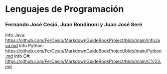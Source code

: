 # Lenguajes de Programación
### Fernando José Cesió, Juan Rondinoni y Juan José Seré

Info Java: https://github.com/FerCesio/MarkdownGuideBookProject/blob/main/InfoJava.md
Info Python: https://github.com/FerCesio/MarkdownGuideBookProject/blob/main/Python.md
Info C#: https://github.com/FerCesio/MarkdownGuideBookProject/blob/main/C%23.md
